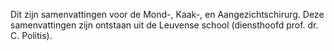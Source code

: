 Dit zijn samenvattingen voor de Mond-, Kaak-, en Aangezichtschirurg. 
Deze samenvattingen zijn ontstaan uit de Leuvense school (diensthoofd prof. dr. C. Politis). 


